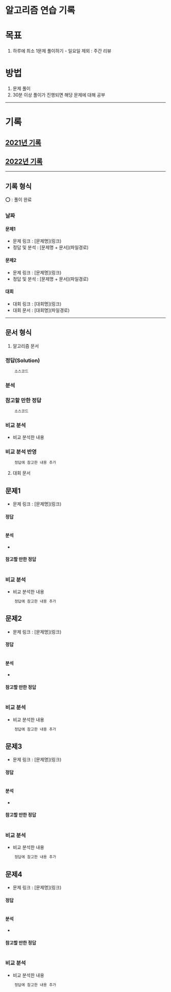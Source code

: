 #   알고리즘 연습 기록

#   목표
1.   하루에 최소 1문제 풀이하기
    -   일요일 제외 : 주간 리뷰

#   방법
1.  문제 풀이
2.  30분 이상 풀이가 진행되면 해당 문제에 대해 공부

----

#   기록

##  [2021년 기록](./기록/2021/2021_기록.md)
##  [2022년 기록](./기록/2022/2022_기록.md)

----

##  기록 형식

⭕ : 풀이 완료

###   날짜

####  문제1
-   문제 링크 : \[문제명\]\(링크\)
-   정답 및 분석 : \[문제명 + 문서\]\(파일경로\)


####  문제2
-   문제 링크 : \[문제명\]\(링크\)
-   정답 및 분석 : \[문제명 + 문서\]\(파일경로\)


####  대회
-   대회 링크 : \[대회명\]\(링크\)
-   대회 문서 : \[대회명\]\(파일경로\)

----

##  문서 형식

1.  알고리즘 문서

###   정답(Solution)
```java
    소스코드
```

###   분석


###   참고할 만한 정답
```java
    소스코드
```

###   비교 분석
-   비교 분석한 내용

###   비교 분석 반영
```java
    정답에 참고한 내용 추가
```

2.  대회 문서

##   문제1
-   문제 링크 : \[문제명\]\(링크\)
####    정답
```java
```

####    분석
-   

####    참고할 만한 정답
```java
```

###   비교 분석
-   비교 분석한 내용

```java
    정답에 참고한 내용 추가
```


##   문제2
-   문제 링크 : \[문제명\]\(링크\)
####    정답
```java
```

####    분석
-   

####    참고할 만한 정답
```java
```

###   비교 분석
-   비교 분석한 내용

```java
    정답에 참고한 내용 추가
```


##   문제3
-   문제 링크 : \[문제명\]\(링크\)
####    정답
```java
```

####    분석
-   

####    참고할 만한 정답
```java
```

###   비교 분석
-   비교 분석한 내용

```java
    정답에 참고한 내용 추가
```


##   문제4
-   문제 링크 : \[문제명\]\(링크\)
####    정답
```java
```

####    분석
-   

####    참고할 만한 정답
```java
```

###   비교 분석
-   비교 분석한 내용

```java
    정답에 참고한 내용 추가
```